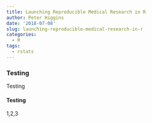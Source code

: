 ```yaml
---
title: Launching Reproducible Medical Research in R
author: Peter Higgins
date: '2018-07-08'
slug: launching-reproducible-medical-research-in-r
categories:
  - R
tags:
  - rstats
---
```


### Testing

Testing

#### Testing

1,2,3